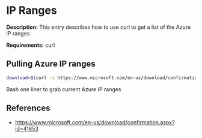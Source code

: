 # IP Ranges

**Description:** This entry describes how to use curl to get a list of the Azure IP ranges

**Requirements:** curl

## Pulling Azure IP ranges

```bash
download=$(curl -s https://www.microsoft.com/en-us/download/confirmation.aspx?id=41653 | grep '{base_0:{url:"' | cut -d ':' -f3,4 | cut -d '"' -f2) && curl -s $download | cut -d '"' -f2 | grep [0-9] | grep -v [a-zA-Z]
```

Bash one liner to grab current Azure IP ranges

## References
* https://www.microsoft.com/en-us/download/confirmation.aspx?id=41653